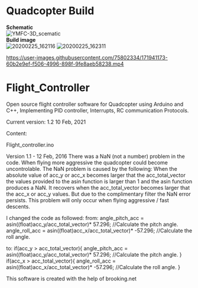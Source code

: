 # Quadcopter Build
<b>Schematic</b>
<br>
![YMFC-3D_scematic](https://user-images.githubusercontent.com/75802334/171931255-70936a6f-4132-4fc5-9cf5-89725974b614.jpg)
<br>
<b>Build image</b>
<br>
![20200225_162116](https://user-images.githubusercontent.com/75802334/171933988-e43b156c-e09e-49eb-bfbf-9338c0bec638.jpg)
![20200225_162311](https://user-images.githubusercontent.com/75802334/171941092-c0281f23-66fe-4293-a000-7832406f0772.jpg)


https://user-images.githubusercontent.com/75802334/171941173-60b2e9ef-f506-4996-898f-9fe8aeb58238.mp4



# Flight_Controller
Open source flight controller software for Quadcopter using Arduino and C++, Implementing PID controller, Interrupts, RC communication Protocols.
 
Current version: 1.2 10 Feb, 2021

Content:

Flight_controller.ino


Version 1.1 - 12 Feb, 2016
There was a NaN (not a number) problem in the code. When flying more aggressive the quadcopter could become uncontrolable. The NaN problem is caused by the following:
When the absolute value of acc_y or acc_x becomes larger that the acc_total_vector the values provided to the asin function is larger than 1 and the asin function produces a NaN.
It recovers when the acc_total_vector becomes larger that the acc_x or acc_y values. But due to the complimentary filter the NaN error persists.
This problem will only occur when flying aggressive / fast descents. 

I changed the code as followed:
from:
angle_pitch_acc = asin((float)acc_y/acc_total_vector)* 57.296;            //Calculate the pitch angle.
angle_roll_acc = asin((float)acc_x/acc_total_vector)* -57.296;            //Calculate the roll angle.

to:
if(acc_y > acc_total_vector){
  angle_pitch_acc = asin((float)acc_y/acc_total_vector)* 57.296;            //Calculate the pitch angle.
}
if(acc_x > acc_total_vector){
  angle_roll_acc = asin((float)acc_x/acc_total_vector)* -57.296;            //Calculate the roll angle.
}

This software is created with the help of brooking.net



